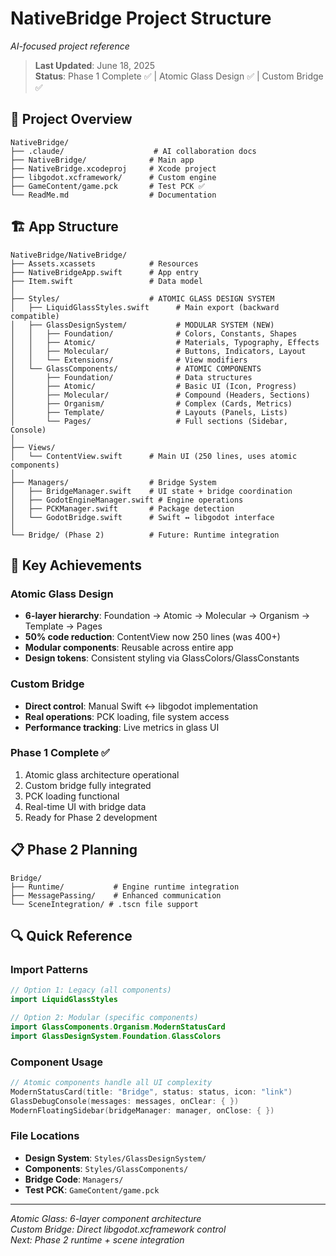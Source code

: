 # NativeBridge Project Structure
*AI-focused project reference*

> **Last Updated**: June 18, 2025  
> **Status**: Phase 1 Complete ✅ | Atomic Glass Design ✅ | Custom Bridge ✅  

## 📁 Project Overview
```
NativeBridge/
├── .claude/                    # AI collaboration docs
├── NativeBridge/              # Main app
├── NativeBridge.xcodeproj     # Xcode project
├── libgodot.xcframework/      # Custom engine
├── GameContent/game.pck       # Test PCK ✅
└── ReadMe.md                  # Documentation
```

## 🏗️ App Structure
```
NativeBridge/NativeBridge/
├── Assets.xcassets            # Resources
├── NativeBridgeApp.swift      # App entry
├── Item.swift                 # Data model
│
├── Styles/                    # ATOMIC GLASS DESIGN SYSTEM
│   ├── LiquidGlassStyles.swift      # Main export (backward compatible)
│   ├── GlassDesignSystem/           # MODULAR SYSTEM (NEW)
│   │   ├── Foundation/              # Colors, Constants, Shapes
│   │   ├── Atomic/                  # Materials, Typography, Effects
│   │   ├── Molecular/               # Buttons, Indicators, Layout
│   │   └── Extensions/              # View modifiers
│   └── GlassComponents/             # ATOMIC COMPONENTS
│       ├── Foundation/              # Data structures
│       ├── Atomic/                  # Basic UI (Icon, Progress)
│       ├── Molecular/               # Compound (Headers, Sections)
│       ├── Organism/                # Complex (Cards, Metrics)
│       ├── Template/                # Layouts (Panels, Lists)
│       └── Pages/                   # Full sections (Sidebar, Console)
│
├── Views/
│   └── ContentView.swift      # Main UI (250 lines, uses atomic components)
│
├── Managers/                  # Bridge System
│   ├── BridgeManager.swift    # UI state + bridge coordination
│   ├── GodotEngineManager.swift # Engine operations
│   ├── PCKManager.swift       # Package detection
│   └── GodotBridge.swift      # Swift ↔ libgodot interface
│
└── Bridge/ (Phase 2)          # Future: Runtime integration
```

## 🎯 Key Achievements

### Atomic Glass Design
- **6-layer hierarchy**: Foundation → Atomic → Molecular → Organism → Template → Pages
- **50% code reduction**: ContentView now 250 lines (was 400+)
- **Modular components**: Reusable across entire app
- **Design tokens**: Consistent styling via GlassColors/GlassConstants

### Custom Bridge
- **Direct control**: Manual Swift ↔ libgodot implementation
- **Real operations**: PCK loading, file system access
- **Performance tracking**: Live metrics in glass UI

### Phase 1 Complete ✅
1. Atomic glass architecture operational
2. Custom bridge fully integrated
3. PCK loading functional
4. Real-time UI with bridge data
5. Ready for Phase 2 development

## 📋 Phase 2 Planning
```
Bridge/
├── Runtime/           # Engine runtime integration
├── MessagePassing/    # Enhanced communication
└── SceneIntegration/ # .tscn file support
```

## 🔍 Quick Reference

### Import Patterns
```swift
// Option 1: Legacy (all components)
import LiquidGlassStyles

// Option 2: Modular (specific components)
import GlassComponents.Organism.ModernStatusCard
import GlassDesignSystem.Foundation.GlassColors
```

### Component Usage
```swift
// Atomic components handle all UI complexity
ModernStatusCard(title: "Bridge", status: status, icon: "link")
GlassDebugConsole(messages: messages, onClear: { })
ModernFloatingSidebar(bridgeManager: manager, onClose: { })
```

### File Locations
- **Design System**: `Styles/GlassDesignSystem/`
- **Components**: `Styles/GlassComponents/`
- **Bridge Code**: `Managers/`
- **Test PCK**: `GameContent/game.pck`

---
*Atomic Glass: 6-layer component architecture*  
*Custom Bridge: Direct libgodot.xcframework control*  
*Next: Phase 2 runtime + scene integration*
